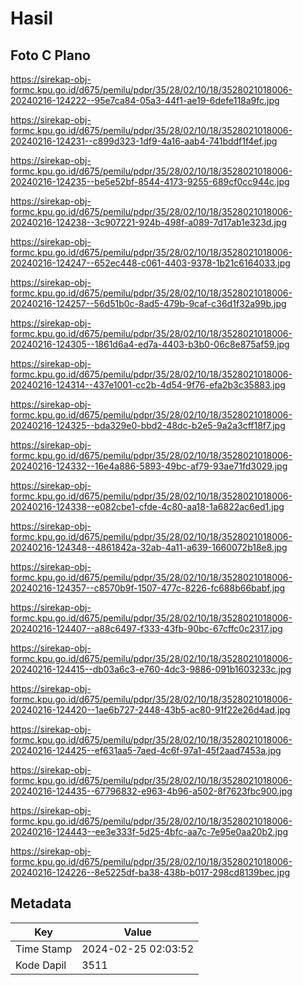 # Hasil

## Foto C Plano

https://sirekap-obj-formc.kpu.go.id/d675/pemilu/pdpr/35/28/02/10/18/3528021018006-20240216-124222--95e7ca84-05a3-44f1-ae19-6defe118a9fc.jpg

https://sirekap-obj-formc.kpu.go.id/d675/pemilu/pdpr/35/28/02/10/18/3528021018006-20240216-124231--c899d323-1df9-4a16-aab4-741bddf1f4ef.jpg

https://sirekap-obj-formc.kpu.go.id/d675/pemilu/pdpr/35/28/02/10/18/3528021018006-20240216-124235--be5e52bf-8544-4173-9255-689cf0cc944c.jpg

https://sirekap-obj-formc.kpu.go.id/d675/pemilu/pdpr/35/28/02/10/18/3528021018006-20240216-124238--3c907221-924b-498f-a089-7d17ab1e323d.jpg

https://sirekap-obj-formc.kpu.go.id/d675/pemilu/pdpr/35/28/02/10/18/3528021018006-20240216-124247--652ec448-c061-4403-9378-1b21c6164033.jpg

https://sirekap-obj-formc.kpu.go.id/d675/pemilu/pdpr/35/28/02/10/18/3528021018006-20240216-124257--56d51b0c-8ad5-479b-9caf-c36d1f32a99b.jpg

https://sirekap-obj-formc.kpu.go.id/d675/pemilu/pdpr/35/28/02/10/18/3528021018006-20240216-124305--1861d6a4-ed7a-4403-b3b0-06c8e875af59.jpg

https://sirekap-obj-formc.kpu.go.id/d675/pemilu/pdpr/35/28/02/10/18/3528021018006-20240216-124314--437e1001-cc2b-4d54-9f76-efa2b3c35883.jpg

https://sirekap-obj-formc.kpu.go.id/d675/pemilu/pdpr/35/28/02/10/18/3528021018006-20240216-124325--bda329e0-bbd2-48dc-b2e5-9a2a3cff18f7.jpg

https://sirekap-obj-formc.kpu.go.id/d675/pemilu/pdpr/35/28/02/10/18/3528021018006-20240216-124332--16e4a886-5893-49bc-af79-93ae71fd3029.jpg

https://sirekap-obj-formc.kpu.go.id/d675/pemilu/pdpr/35/28/02/10/18/3528021018006-20240216-124338--e082cbe1-cfde-4c80-aa18-1a6822ac6ed1.jpg

https://sirekap-obj-formc.kpu.go.id/d675/pemilu/pdpr/35/28/02/10/18/3528021018006-20240216-124348--4861842a-32ab-4a11-a639-1660072b18e8.jpg

https://sirekap-obj-formc.kpu.go.id/d675/pemilu/pdpr/35/28/02/10/18/3528021018006-20240216-124357--c8570b9f-1507-477c-8226-fc688b66babf.jpg

https://sirekap-obj-formc.kpu.go.id/d675/pemilu/pdpr/35/28/02/10/18/3528021018006-20240216-124407--a88c6497-f333-43fb-90bc-67cffc0c2317.jpg

https://sirekap-obj-formc.kpu.go.id/d675/pemilu/pdpr/35/28/02/10/18/3528021018006-20240216-124415--db03a6c3-e760-4dc3-9886-091b1603233c.jpg

https://sirekap-obj-formc.kpu.go.id/d675/pemilu/pdpr/35/28/02/10/18/3528021018006-20240216-124420--1ae6b727-2448-43b5-ac80-91f22e26d4ad.jpg

https://sirekap-obj-formc.kpu.go.id/d675/pemilu/pdpr/35/28/02/10/18/3528021018006-20240216-124425--ef631aa5-7aed-4c6f-97a1-45f2aad7453a.jpg

https://sirekap-obj-formc.kpu.go.id/d675/pemilu/pdpr/35/28/02/10/18/3528021018006-20240216-124435--67796832-e963-4b96-a502-8f7623fbc900.jpg

https://sirekap-obj-formc.kpu.go.id/d675/pemilu/pdpr/35/28/02/10/18/3528021018006-20240216-124443--ee3e333f-5d25-4bfc-aa7c-7e95e0aa20b2.jpg

https://sirekap-obj-formc.kpu.go.id/d675/pemilu/pdpr/35/28/02/10/18/3528021018006-20240216-124226--8e5225df-ba38-438b-b017-298cd8139bec.jpg


## Metadata

| Key        | Value               |
| ---------- | ------------------- |
| Time Stamp | 2024-02-25 02:03:52 |
| Kode Dapil | 3511                |



